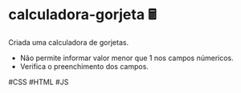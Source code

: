 # calculadora-gorjeta 🖩
Criada uma calculadora de gorjetas. 

- Não permite informar valor menor que 1 nos campos númericos.
- Verifica o preenchimento dos campos.

#CSS #HTML #JS
